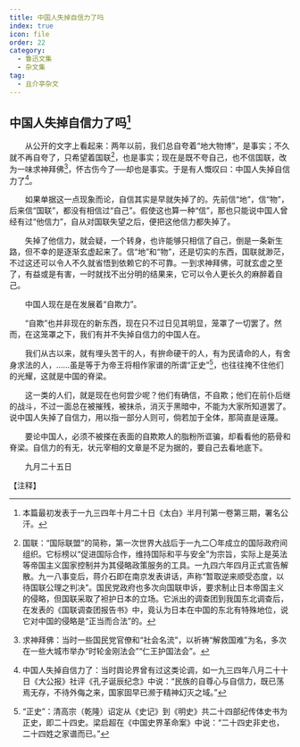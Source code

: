 ```yaml
---
title: 中国人失掉自信力了吗
index: true
icon: file
order: 22
category:
  - 鲁迅文集
  - 杂文集
tag:  
  - 且介亭杂文
---
```


## 中国人失掉自信力了吗[^①]

　　从公开的文字上看起来：两年以前，我们总自夸着“地大物博”，是事实；不久就不再自夸了，只希望着国联[^②]，也是事实；现在是既不夸自己，也不信国联，改为一味求神拜佛[^③]，怀古伤今了──却也是事实。于是有人慨叹曰：中国人失掉自信力了[^④]。

　　如果单据这一点现象而论，自信其实是早就失掉了的。先前信“地”，信“物”，后来信“国联”，都没有相信过“自己”。假使这也算一种“信”，那也只能说中国人曾经有过“他信力”，自从对国联失望之后，便把这他信力都失掉了。

　　失掉了他信力，就会疑，一个转身，也许能够只相信了自己，倒是一条新生路，但不幸的是逐渐玄虚起来了。信“地”和“物”，还是切实的东西，国联就渺茫，不过这还可以令人不久就省悟到依赖它的不可靠。一到求神拜佛，可就玄虚之至了，有益或是有害，一时就找不出分明的结果来，它可以令人更长久的麻醉着自己。

　　中国人现在是在发展着“自欺力”。

　　“自欺”也并非现在的新东西，现在只不过日见其明显，笼罩了一切罢了。然而，在这笼罩之下，我们有并不失掉自信力的中国人在。

　　我们从古以来，就有埋头苦干的人，有拚命硬干的人，有为民请命的人，有舍身求法的人，……虽是等于为帝王将相作家谱的所谓“正史”[^⑤]，也往往掩不住他们的光耀，这就是中国的脊梁。

　　这一类的人们，就是现在也何尝少呢？他们有确信，不自欺；他们在前仆后继的战斗，不过一面总在被摧残，被抹杀，消灭于黑暗中，不能为大家所知道罢了。说中国人失掉了自信力，用以指一部分人则可，倘若加于全体，那简直是诬蔑。

　　要论中国人，必须不被搽在表面的自欺欺人的脂粉所诓骗，却看看他的筋骨和脊梁。自信力的有无，状元宰相的文章是不足为据的，要自己去看地底下。

　　九月二十五日

【注释】

[^①]:本篇最初发表于一九三四年十月二十日《太白》半月刊第一卷第三期，署名公汗。

[^②]:国联：“国际联盟”的简称，第一次世界大战后于一九二〇年成立的国际政府间组织。它标榜以“促进国际合作，维持国际和平与安全”为宗旨，实际上是英法等帝国主义国家控制并为其侵略政策服务的工具。一九四六年四月正式宣告解散。九一八事变后，蒋介石即在南京发表讲话，声称“暂取逆来顺受态度，以待国联公理之判决”。国民党政府也多次向国联申诉，要求制止日本帝国主义的侵略，但国联采取了袒护日本的立场。它派出的调查团到我国东北调查后，在发表的《国联调查团报告书》中，竟认为日本在中国的东北有特殊地位，说它对中国的侵略是“正当而合法”的。

[^③]:求神拜佛：当时一些国民党官僚和“社会名流”，以祈祷“解救国难”为名，多次在一些大城市举办“时轮金刚法会”“仁王护国法会”。

[^④]:中国人失掉自信力了：当时舆论界曾有过这类论调，如一九三四年八月二十十日《大公报》社评《孔子诞辰纪念》中说：“民族的自尊心与自信力，既已荡焉无存，不待外侮之来，国家固早已濒于精神幻灭之域。”

[^⑤]:“正史”：清高宗（乾隆）诏定从《史记》到《明史》共二十四部纪传体史书为正史，即二十四史。梁启超在《中国史界革命案》中说：“二十四史非史也，二十四姓之家谱而已。”
